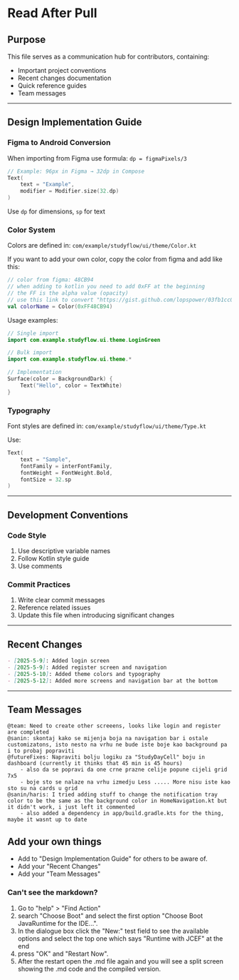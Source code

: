 # Read After Pull

## Purpose
This file serves as a communication hub for contributors, containing:
- Important project conventions
- Recent changes documentation
- Quick reference guides
- Team messages

---

## Design Implementation Guide

### Figma to Android Conversion
When importing from Figma use formula: 
`dp = figmaPixels/3`

```kotlin
// Example: 96px in Figma → 32dp in Compose
Text(
    text = "Example",
    modifier = Modifier.size(32.dp)
)
```
Use `dp` for dimensions, `sp` for text

### Color System

Colors are defined in:
`com/example/studyflow/ui/theme/Color.kt`

If you want to add your own color, copy the color from figma and add like this:
```kotlin
// color from figma: 48CB94
// when adding to kotlin you need to add 0xFF at the beginning 
// the FF is the alpha value (opacity)
// use this link to convert "https://gist.github.com/lopspower/03fb1cc0ac9f32ef38f4"
val colorName = Color(0xFF48CB94)
```

Usage examples:
```kotlin
// Single import
import com.example.studyflow.ui.theme.LoginGreen

// Bulk import
import com.example.studyflow.ui.theme.*

// Implementation
Surface(color = BackgroundDark) {
    Text("Hello", color = TextWhite)
}
```

### Typography

Font styles are defined in:
`com/example/studyflow/ui/theme/Type.kt`

Use:
```kotlin
Text(
    text = "Sample",
    fontFamily = interFontFamily,
    fontWeight = FontWeight.Bold,
    fontSize = 32.sp
)
```

---

## Development Conventions

### Code Style
1. Use descriptive variable names
2. Follow Kotlin style guide
3. Use comments

### Commit Practices
1. Write clear commit messages
2. Reference related issues
3. Update this file when introducing significant changes

---

## Recent Changes
```markdown
- [2025-5-9]: Added login screen
- [2025-5-9]: Added register screen and navigation
- [2025-5-10]: Added theme colors and typography
- [2025-5-12]: Added more screens and navigation bar at the bottom
```

---

## Team Messages
```
@team: Need to create other screeens, looks like login and register are completed
@sanin: skontaj kako se mijenja boja na navigation bar i ostale customizatons, isto nesto na vrhu ne bude iste boje kao background pa i to probaj popraviti
@futureFixes: Napraviti bolju logiku za "StudyDayCell" boju in dashboard (currently it thinks that 45 min is 45 hours)
    - also da se popravi da one crne prazne celije popune cijeli grid 7x5
    - boje sto se nalaze na vrhu izmedju Less ..... More nisu iste kao sto su na cards u grid
@sanin/haris: I tried adding stuff to change the notification tray color to be the same as the background color in HomeNavigation.kt but it didn't work, i just left it commented
    - also added a dependency in app/build.gradle.kts for the thing, maybe it wasnt up to date
```
## Add your own things 
 - Add to "Design Implementation Guide" for others to be aware of.
 - Add your "Recent Changes"
 - Add your "Team Messages"
### Can't see the markdown?
1. Go to "help" > "Find Action"
2. search "Choose Boot" and select the first option "Choose Boot JavaRuntime for the IDE...". 
3. In the dialogue box click the "New:" test field to see the available options and select the top one which says "Runtime with JCEF" at the end
4. press "OK" and "Restart Now". 
5. After the restart open the .md file again and you will see a split screen showing the .md code and the compiled version.